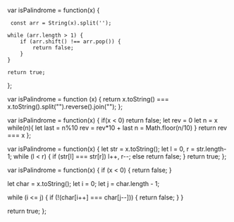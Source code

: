 <!-- it has O(n*n) complexity because of shift()  -->

var isPalindrome = function(x) {
    
     const arr = String(x).split('');
        
    while (arr.length > 1) {
        if (arr.shift() !== arr.pop()) {
            return false;
        }
    }
    
    return true;
};


<!-- 
This may not be the idle interview way to answer this question but just wanted to share the beauty(?) of JS -->

var isPalindrome = function (x) {
  return x.toString() === x.toString().split("").reverse().join("");
};



var isPalindrome = function(x) {
if(x < 0) return false;
    let rev = 0
    let n = x
    while(n){
      let last = n%10
     rev = rev*10 + last
     n = Math.floor(n/10)
}
    return  rev === x
};




var isPalindrome = function(x) {
 let str = x.toString();
    let l = 0, r = str.length-1;
     while (l < r) {
        if (str[l] === str[r]) l++, r--;
        else return false;
    }
    return true;
};




<!-- https://leetcode.com/problems/palindrome-number/discuss/1223900/Java-oror-99-Faster-than-others-oror-Optimized-code -->

 <!-- two pointers -->
var isPalindrome = function(x) {
 if (x < 0) {
    return false;
  }
  
  let char = x.toString();
  let i = 0;
  let j = char.length - 1;
  
  while (i <= j) {
    if (!(char[i++] === char[j--])) {
      return false;
    }
  }
  
  return true;
};